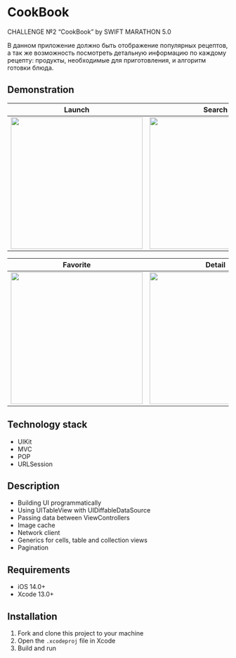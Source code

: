 # CookBook
CHALLENGE №2 “СookBook” by SWIFT MARATHON 5.0

В данном приложение должно быть отображение популярных рецептов, 
а так же возможность посмотреть детальную информацию по каждому рецепту: 
продукты, необходимые для приготовления, и алгоритм готовки блюда.

## Demonstration

<table>
	<thead>
		<tr>
			<th>Launch</th>
			<th>Search</th>
		</tr>
	</thead>
	<tbody>
		<tr>
			<td>
				<img src="https://user-images.githubusercontent.com/52642856/209332701-9f67175f-1eeb-455e-940a-de2d85068118.gif" width="300"/>
			</td>
			<td>
				<img src="https://user-images.githubusercontent.com/52642856/209332961-8486710c-2150-4727-914f-819431b7e742.gif" width="300"/>
			</td>
		</tr>
	</tbody>
</table>

<table>
	<thead>
		<tr>
			<th>Favorite</th>
      <th>Detail</th>
		</tr>
	</thead>
	<tbody>
		<tr>
      <td>
				<img src="https://user-images.githubusercontent.com/52642856/209333174-355a938c-41ce-469e-9d05-6f6d071760b7.gif" width="300"/>
			</td>
			<td>
				<img src="https://user-images.githubusercontent.com/52642856/209334050-2bdb951f-4b5f-4e28-a39d-b83f63129f12.gif" width="300"/>
			</td>
		</tr>
	</tbody>
</table>

## Technology stack
* UIKit
* MVC
* POP
* URLSession

## Description
* Building UI programmatically
* Using UITableView with UIDiffableDataSource
* Passing data between ViewControllers
* Image cache
* Network client
* Generics for cells, table and collection views
* Pagination

## Requirements
* iOS 14.0+
* Xcode 13.0+

## Installation
1. Fork and clone this project to your machine
2. Open the `.xcodeproj` file in Xcode
3. Build and run
